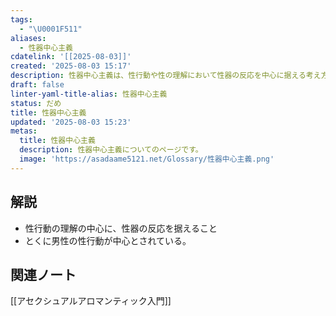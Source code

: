 ```yaml
---
tags:
  - "\U0001F511"
aliases:
  - 性器中心主義
cdatelink: '[[2025-08-03]]'
created: '2025-08-03 15:17'
description: 性器中心主義は、性行動や性の理解において性器の反応を中心に据える考え方。
draft: false
linter-yaml-title-alias: 性器中心主義
status: だめ
title: 性器中心主義
updated: '2025-08-03 15:23'
metas:
  title: 性器中心主義
  description: 性器中心主義についてのページです。
  image: 'https://asadaame5121.net/Glossary/性器中心主義.png'
---
```

## 解説
- 性行動の理解の中心に、性器の反応を据えること
- とくに男性の性行動が中心とされている。
## 関連ノート
[[アセクシュアルアロマンティック入門]]
